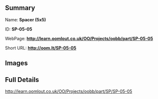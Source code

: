 

## Summary
 
Name: __Spacer (5x5)__

ID: __SP-05-05__

WebPage: __http://learn.oomlout.co.uk/OO/Projects/oobb/part/SP-05-05__

Short URL: __http://oom.lt/SP-05-05__


## Images




## Full Details

 http://learn.oomlout.co.uk/OO/Projects/oobb/part/SP/SP-05-05

